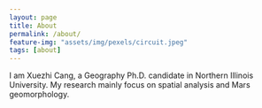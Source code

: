 ```yaml
---
layout: page
title: About
permalink: /about/
feature-img: "assets/img/pexels/circuit.jpeg"
tags: [about]
---
```


I am Xuezhi Cang, a Geography Ph.D. candidate in Northern Illinois University.
My research mainly focus on spatial analysis and Mars geomorphology.
